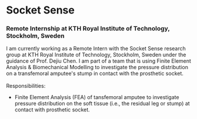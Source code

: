 # Socket Sense
### Remote Internship at KTH Royal Institute of Technology, Stockholm, Sweden
I am currently working as a Remote Intern with the Socket Sense research group at KTH Royal Institute of Technology, Stockholm, Sweden under the guidance of Prof. Dejiu Chen. I am part of a team that is using Finite Element Analysis & Biomechanical Modelling to investigate the pressure distribution on a transfemoral amputee's stump in contact with the prosthetic socket.<br><br>
Responsibilities:<br>
- Finite Element Analysis (FEA) of tansfemoral amputee to investigate pressure distribution on the soft tissue (i.e., the residual leg or stump) at contact with prosthetic socket.

